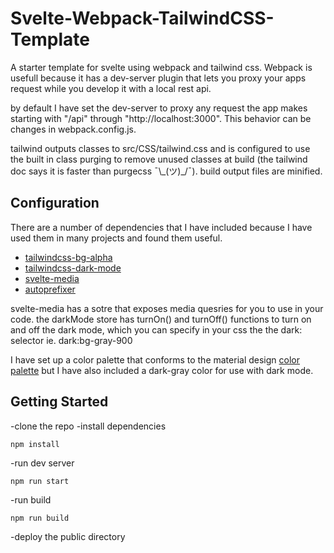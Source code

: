 # Svelte-Webpack-TailwindCSS-Template

A starter template for svelte using webpack and tailwind css. Webpack is usefull because it has a dev-server plugin that lets you proxy your apps request while you develop it with a local rest api.

by default I have set the dev-server to proxy any request the app makes starting with "/api" through "http://localhost:3000". This behavior can be changes in webpack.config.js.

tailwind outputs classes to src/CSS/tailwind.css and is configured to use the built in class purging to remove unused classes at build (the tailwind doc says it is faster than purgecss ¯\\\_(ツ)\_/¯). build output files are minified.

## Configuration

There are a number of dependencies that I have included because I have used them in many projects and found them useful.

- [tailwindcss-bg-alpha](https://github.com/adfdev/tailwindcss-bg-alpha)
- [tailwindcss-dark-mode](https://github.com/ChanceArthur/tailwindcss-dark-mode)
- [svelte-media](https://github.com/cibernox/svelte-media)
- [autoprefixer](https://github.com/postcss/autoprefixer)

svelte-media has a sotre that exposes media quesries for you to use in your code. the darkMode store has turnOn() and turnOff() functions to turn on and off the dark mode, which you can specify in your css the the dark: selector ie. dark:bg-gray-900

I have set up a color palette that conforms to the material design [color palette](https://material.io/design/color/the-color-system.html#tools-for-picking-colors) but I have also included a dark-gray color for use with dark mode.

## Getting Started

-clone the repo
-install dependencies

```
npm install
```

-run dev server

```
npm run start
```

-run build

```
npm run build
```

-deploy the public directory
